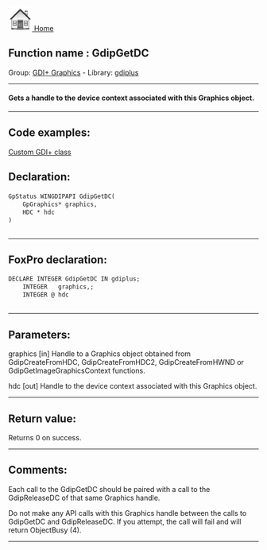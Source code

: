 [<img src="../../images/home.png"> Home ](https://github.com/VFPX/Win32API)  

## Function name : GdipGetDC
Group: [GDI+ Graphics](../../functions_group.md#GDIplus_Graphics)  -  Library: [gdiplus](../../Libraries.md#gdiplus)  
***  


#### Gets a handle to the device context associated with this Graphics object.

***  


## Code examples:
[Custom GDI+ class](../../samples/sample_450.md)  

## Declaration:
```foxpro  
GpStatus WINGDIPAPI GdipGetDC(
	GpGraphics* graphics,
	HDC * hdc
)
  
```  
***  


## FoxPro declaration:
```foxpro  
DECLARE INTEGER GdipGetDC IN gdiplus;
	INTEGER   graphics,;
	INTEGER @ hdc
  
```  
***  


## Parameters:
graphics
[in] Handle to a Graphics object obtained from GdipCreateFromHDC, GdipCreateFromHDC2, GdipCreateFromHWND or GdipGetImageGraphicsContext functions.

hdc
[out] Handle to the device context associated with this Graphics object.  
***  


## Return value:
Returns 0 on success.  
***  


## Comments:
Each call to the GdipGetDC should be paired with a call to the GdipReleaseDC of that same Graphics handle.   
  
Do not make any API calls with this Graphics handle between the calls to GdipGetDC and GdipReleaseDC. If you attempt, the call will fail and will return ObjectBusy (4).   
  
***  

